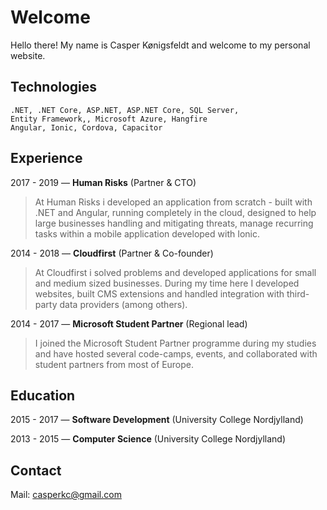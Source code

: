 # Welcome

Hello there! My name is Casper Kønigsfeldt and welcome to my personal website.

## Technologies
```
.NET, .NET Core, ASP.NET, ASP.NET Core, SQL Server,
Entity Framework,, Microsoft Azure, Hangfire
Angular, Ionic, Cordova, Capacitor
```

## Experience

2017 - 2019 — **Human Risks** (Partner & CTO)
 
> At Human Risks i developed an application from scratch - built with .NET and Angular, running completely in the cloud, designed to help large businesses handling and mitigating threats, manage recurring tasks within a mobile application developed with Ionic.

2014 - 2018 — **Cloudfirst** (Partner & Co-founder)

> At Cloudfirst i solved problems and developed applications for small and medium sized businesses. During my time here I developed websites, built CMS extensions and handled integration with third-party data providers (among others).

2014 - 2017 — **Microsoft Student Partner** (Regional lead)

> I joined the Microsoft Student Partner programme during my studies and have hosted several code-camps, events, and collaborated with student partners from most of Europe.

## Education

2015 - 2017 — **Software Development** (University College Nordjylland)

2013 - 2015 — **Computer Science** (University College Nordjylland)

## Contact

Mail: casperkc@gmail.com
